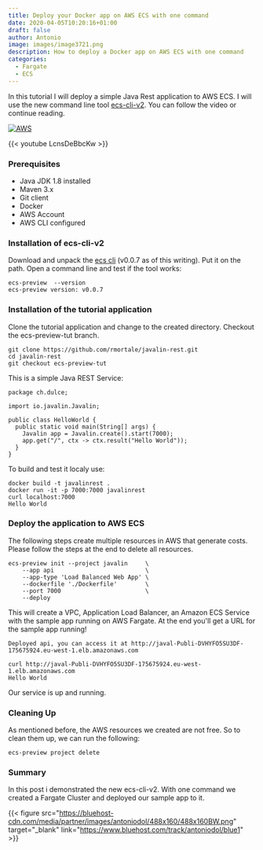 ```yaml
---
title: Deploy your Docker app on AWS ECS with one command
date: 2020-04-05T10:20:16+01:00
draft: false
author: Antonio
image: images/image3721.png
description: How to deploy a Docker app on AWS ECS with one command
categories: 
  - Fargate
  - ECS
---
```


In this tutorial I will deploy a simple Java Rest application to AWS ECS. I will use the new command line tool [ecs-cli-v2](https://github.com/aws/amazon-ecs-cli-v2). You can follow the video or continue reading.

[![AWS](https://static.shareasale.com/image/43514/468X6010.jpg)](https://shareasale.com/r.cfm?b=1373702&amp;u=2310472&amp;m=43514&amp;urllink=&amp;afftrack=)

{{< youtube LcnsDeBbcKw >}}

### Prerequisites
* Java JDK 1.8 installed
* Maven 3.x
* Git client
* Docker
* AWS Account
* AWS CLI configured


### Installation of ecs-cli-v2
Download and unpack the [ecs cli](https://github.com/aws/amazon-ecs-cli-v2/releases) (v0.0.7 as of this writing). Put it on the path. Open a command line and test if the tool works:

    ecs-preview  --version
    ecs-preview version: v0.0.7


### Installation of the tutorial application
Clone the tutorial application and change to the created directory. Checkout the ecs-preview-tut branch.
    
    git clone https://github.com/rmortale/javalin-rest.git
    cd javalin-rest
    git checkout ecs-preview-tut

This is a simple Java REST Service:

    package ch.dulce;

    import io.javalin.Javalin;

    public class HelloWorld {
      public static void main(String[] args) {
        Javalin app = Javalin.create().start(7000);
        app.get("/", ctx -> ctx.result("Hello World"));
      }
    }

To build and test it localy use:

    docker build -t javalinrest .
    docker run -it -p 7000:7000 javalinrest
    curl localhost:7000
    Hello World

### Deploy the application to AWS ECS
The following steps create multiple resources in AWS that generate costs. Please follow the steps at the end to delete all resources.

    ecs-preview init --project javalin     \
        --app api                          \
        --app-type 'Load Balanced Web App' \
        --dockerfile './Dockerfile'        \
        --port 7000                        \
        --deploy

This will create a VPC, Application Load Balancer, an Amazon ECS Service with the sample app running on AWS Fargate. At the end you'll get a URL for the sample app running!

    Deployed api, you can access it at http://javal-Publi-DVHYFO5SU3DF-175675924.eu-west-1.elb.amazonaws.com

    curl http://javal-Publi-DVHYFO5SU3DF-175675924.eu-west-1.elb.amazonaws.com
    Hello World

Our service is up and running.

### Cleaning Up
As mentioned before, the AWS resources we created are not free. So to clean them up, we can run the following:

    ecs-preview project delete

### Summary
In this post i demonstrated the new ecs-cli-v2. With one command we created a Fargate Cluster and deployed our sample app to it.

{{< figure src="https://bluehost-cdn.com/media/partner/images/antoniodol/488x160/488x160BW.png" target="_blank" link="https://www.bluehost.com/track/antoniodol/blue1" >}}
